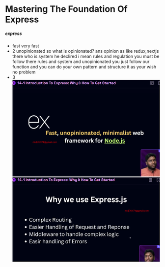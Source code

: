 # Mastering The Foundation Of Express
##### express
- fast very fast
- 2 unopinionated  so what is opinionated?
ans opinion as like redux,nextjs there who is system he declired i mean rules and regulation you must be follow there rules and system
and unopinionated you just follow our function and you can do your own pattern and structure it as your wish no problem
- 3
![alt text](image.png)
![alt text](image-1.png)